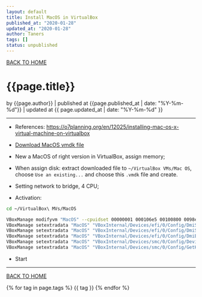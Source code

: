 ```yaml
---
layout: default
title: Install MacOS in VirtualBox
published_at: "2020-01-28"
updated_at: "2020-01-28"
author: Taners
tags: []
status: unpublished
---
```


[BACK TO HOME](https://tane-rs.github.io)

# {{page.title}}

by {{page.author}} |
published at {{page.published_at | date: "%Y-%m-%d"}} |
updated at {{ page.updated_at | date: "%Y-%m-%d" }}

---

- References: https://o7planning.org/en/12025/installing-mac-os-x-virtual-machine-on-virtualbox

- [Download MacOS vmdk file](https://drive.google.com/file/d/1Tu9QHFU0_msOY44YMq4WrKblSfKXbPcn/view)

- New a MacOS of right version in VirtualBox, assign memory;

- When assign disk: extract downloaded file to `~/VirtualBox VMs/Mac OS`, choose `Use an existing...` and choose this `.vmdk` file and create.

- Setting network to bridge, 4 CPU;

- Activation:
```bash
cd ~/VirtualBox\ MVs/MacOS

VBoxManage modifyvm "MacOS" --cpuidset 00000001 000106e5 00100800 0098e3fd bfebfbff
VBoxManage setextradata "MacOS" "VBoxInternal/Devices/efi/0/Config/DmiSystemProduct" "iMac11,3"
VBoxManage setextradata "MacOS" "VBoxInternal/Devices/efi/0/Config/DmiSystemVersion" "1.0"
VBoxManage setextradata "MacOS" "VBoxInternal/Devices/efi/0/Config/DmiBoardProduct" "Iloveapple"
VBoxManage setextradata "MacOS" "VBoxInternal/Devices/smc/0/Config/DeviceKey" "ourhardworkbythesewordsguardedpleasedontsteal(c)AppleComputerInc"
VBoxManage setextradata "MacOS" "VBoxInternal/Devices/smc/0/Config/GetKeyFromRealSMC" 1
```

- Start
---
[BACK TO HOME](https://tane-rs.github.io)

{% for tag in page.tags %}
  {{ tag }}
{% endfor %}
